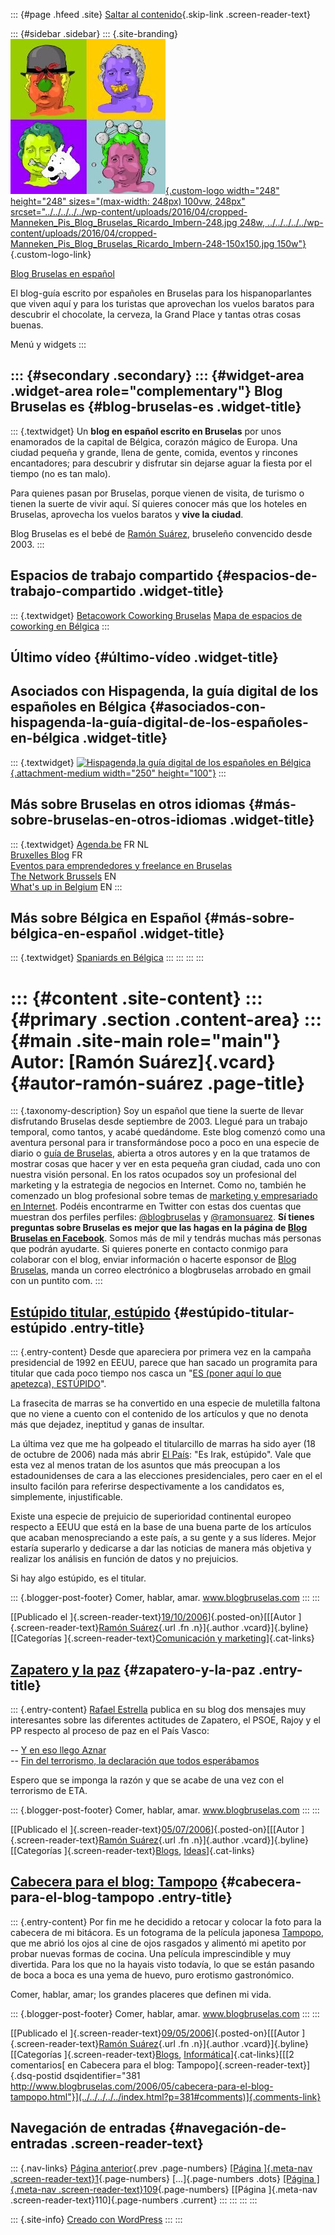 ::: {#page .hfeed .site}
[Saltar al contenido](index.html#content){.skip-link
.screen-reader-text}

::: {#sidebar .sidebar}
::: {.site-branding}
[![](../../../../../wp-content/uploads/2016/04/cropped-Manneken_Pis_Blog_Bruselas_Ricardo_Imbern-248.jpg){.custom-logo
width="248" height="248" sizes="(max-width: 248px) 100vw, 248px"
srcset="../../../../../wp-content/uploads/2016/04/cropped-Manneken_Pis_Blog_Bruselas_Ricardo_Imbern-248.jpg 248w, ../../../../../wp-content/uploads/2016/04/cropped-Manneken_Pis_Blog_Bruselas_Ricardo_Imbern-248-150x150.jpg 150w"}](../../../../../index.html){.custom-logo-link}

[Blog Bruselas en español](../../../../../index.html)

El blog-guía escrito por españoles en Bruselas para los hispanoparlantes
que viven aquí y para los turistas que aprovechan los vuelos baratos
para descubrir el chocolate, la cerveza, la Grand Place y tantas otras
cosas buenas.

Menú y widgets
:::

::: {#secondary .secondary}
::: {#widget-area .widget-area role="complementary"}
Blog Bruselas es {#blog-bruselas-es .widget-title}
----------------

::: {.textwidget}
Un **blog en español escrito en Bruselas** por unos enamorados de la
capital de Bélgica, corazón mágico de Europa. Una ciudad pequeña y
grande, llena de gente, comida, eventos y rincones encantadores; para
descubrir y disfrutar sin dejarse aguar la fiesta por el tiempo (no es
tan malo).

Para quienes pasan por Bruselas, porque vienen de visita, de turismo o
tienen la suerte de vivir aquí. Sí quieres conocer más que los hoteles
en Bruselas, aprovecha los vuelos baratos y **vive la ciudad**.

Blog Bruselas es el bebé de [Ramón Suárez](http://www.ramonsuarez.com),
bruseleño convencido desde 2003.
:::

Espacios de trabajo compartido {#espacios-de-trabajo-compartido .widget-title}
------------------------------

::: {.textwidget}
[Betacowork Coworking Bruselas](http://www.betacowork.com) [Mapa de
espacios de coworking en Bélgica](http://coworkingbelgium.com)
:::

Último vídeo {#último-vídeo .widget-title}
------------

Asociados con Hispagenda, la guía digital de los españoles en Bélgica {#asociados-con-hispagenda-la-guía-digital-de-los-españoles-en-bélgica .widget-title}
---------------------------------------------------------------------

::: {.textwidget}
[![Hispagenda,la guía digital de los españoles en
Bélgica](../../../../../wp-content/uploads/2010/04/Hispagenda-250px.gif "Hispagenda, la guía digital de los españoles en Bélgica"){.attachment-medium
width="250" height="100"}](http://www.hispagenda.com)
:::

Más sobre Bruselas en otros idiomas {#más-sobre-bruselas-en-otros-idiomas .widget-title}
-----------------------------------

::: {.textwidget}
[Agenda.be](http://www.agenda.be) FR NL\
[Bruxelles Blog](http://www.bxlblog.be/) FR\
[Eventos para emprendedores y freelance en
Bruselas](http://www.betacowork.com/events/)\
[The Network
Brussels](http://groups.yahoo.com/group/TheNetworkBrussels/) EN\
[What\'s up in Belgium](http://www.whatsupin.be/) EN
:::

Más sobre Bélgica en Español {#más-sobre-bélgica-en-español .widget-title}
----------------------------

::: {.textwidget}
[Spaniards en Bélgica](http://www.spaniards.es/paises/belgica)
:::
:::
:::
:::

::: {#content .site-content}
::: {#primary .section .content-area}
::: {#main .site-main role="main"}
Autor: [Ramón Suárez]{.vcard} {#autor-ramón-suárez .page-title}
=============================

::: {.taxonomy-description}
Soy un español que tiene la suerte de llevar disfrutando Bruselas desde
septiembre de 2003. Llegué para un trabajo temporal, como tantos, y
acabé quedándome. Este blog comenzó como una aventura personal para ir
transformándose poco a poco en una especie de diario o [guía de
Bruselas](../../../../../index.html), abierta a otros autores y en la
que tratamos de mostrar cosas que hacer y ver en esta pequeña gran
ciudad, cada uno con nuestra visión personal. En los ratos ocupados soy
un profesional del marketing y la estrategia de negocios en Internet.
Como no, también he comenzado un blog profesional sobre temas de
[marketing y empresariado en Internet](http://ramonsuarez.com). Podéis
encontrarme en Twitter con estas dos cuentas que muestran dos perfiles
perfiles: [\@blogbruselas](http://twitter.com/blogbruselas) y
[\@ramonsuarez](http://twitter.com/ramonsuarez). **Sí tienes preguntas
sobre Bruselas es mejor que las hagas en la página de [Blog Bruselas en
Facebook](http://www.facebook.com/blogbruselas)**. Somos más de mil y
tendrás muchas más personas que podrán ayudarte. Si quieres ponerte en
contacto conmigo para colaborar con el blog, enviar información o
hacerte esponsor de [Blog Bruselas](../../../../../index.html), manda un
correo electrónico a blogbruselas arrobado en gmail con un puntito com.
:::

[Estúpido titular, estúpido](../../../../../index.html?p=5) {#estúpido-titular-estúpido .entry-title}
-----------------------------------------------------------

::: {.entry-content}
Desde que apareciera por primera vez en la campaña presidencial de 1992
en EEUU, parece que han sacado un programita para titular que cada poco
tiempo nos casca un "[ES (poner aquí lo que apetezca),
ESTÚPIDO](http://en.wikipedia.org/wiki/It)".

La frasecita de marras se ha convertido en una especie de muletilla
faltona que no viene a cuento con el contenido de los artículos y que no
denota más que dejadez, ineptitud y ganas de insultar.

La última vez que me ha golpeado el titularcillo de marras ha sido ayer
(18 de octubre de 2006) nada más abrir [El País](http://www.elpais.es):
"Es Irak, estúpido". Vale que esta vez al menos tratan de los asuntos
que más preocupan a los estadounidenses de cara a las elecciones
presidenciales, pero caer en el el insulto facilón para referirse
despectivamente a los candidatos es, simplemente, injustificable.

Existe una especie de prejuicio de superioridad continental europeo
respecto a EEUU que está en la base de una buena parte de los artículos
que acaban menospreciando a este país, a su gente y a sus líderes. Mejor
estaría superarlo y dedicarse a dar las noticias de manera más objetiva
y realizar los análisis en función de datos y no prejuicios.

Si hay algo estúpido, es el titular.

::: {.blogger-post-footer}
Comer, hablar, amar. www.blogbruselas.com
:::
:::

[[Publicado el
]{.screen-reader-text}[19/10/2006](../../../../../index.html?p=5)]{.posted-on}[[[Autor
]{.screen-reader-text}[Ramón
Suárez](../../../../2010/04/30/index.html?author=2){.url .fn
.n}]{.author .vcard}]{.byline}[[Categorías
]{.screen-reader-text}[Comunicación y
marketing](../../../../category/comunicacion-y-marketing/index.html)]{.cat-links}

[Zapatero y la paz](../../../../../index.html?p=4) {#zapatero-y-la-paz .entry-title}
--------------------------------------------------

::: {.entry-content}
[Rafael Estrella](http://estrella.lamatriz.org/) publica en su blog dos
mensajes muy interesantes sobre las diferentes actitudes de Zapatero, el
PSOE, Rajoy y el PP respecto al proceso de paz en el País Vasco:

-- [Y en eso llego
Aznar](http://estrella.lamatriz.org/y-en-eso-llego-aznar)\
-- [Fin del terrorismo, la declaración que todos
esperábamos](http://estrella.lamatriz.org/fin-del-terrorismo-la-declaracion-esperada)

Espero que se imponga la razón y que se acabe de una vez con el
terrorismo de ETA.

::: {.blogger-post-footer}
Comer, hablar, amar. www.blogbruselas.com
:::
:::

[[Publicado el
]{.screen-reader-text}[05/07/2006](../../../../../index.html?p=4)]{.posted-on}[[[Autor
]{.screen-reader-text}[Ramón
Suárez](../../../../2010/04/30/index.html?author=2){.url .fn
.n}]{.author .vcard}]{.byline}[[Categorías
]{.screen-reader-text}[Blogs](../../../../category/blogs/index.html),
[Ideas](../../../../category/ideas/index.html)]{.cat-links}

[Cabecera para el blog: Tampopo](../../../../../index.html?p=381) {#cabecera-para-el-blog-tampopo .entry-title}
-----------------------------------------------------------------

::: {.entry-content}
Por fin me he decidido a retocar y colocar la foto para la cabecera de
mi bitácora. Es un fotograma de la película japonesa
[Tampopo](http://www.imdb.com/title/tt0092048/), que me abrió los ojos
al cine de ojos rasgados y alimentó mi apetito por probar nuevas formas
de cocina. Una película imprescindible y muy divertida. Para los que no
la hayais visto todavía, lo que se están pasando de boca a boca es una
yema de huevo, puro erotismo gastronómico.

Comer, hablar, amar; los grandes placeres que definen mi vida.

::: {.blogger-post-footer}
Comer, hablar, amar. www.blogbruselas.com
:::
:::

[[Publicado el
]{.screen-reader-text}[09/05/2006](../../../../../index.html?p=381)]{.posted-on}[[[Autor
]{.screen-reader-text}[Ramón
Suárez](../../../../2010/04/30/index.html?author=2){.url .fn
.n}]{.author .vcard}]{.byline}[[Categorías
]{.screen-reader-text}[Blogs](../../../../category/blogs/index.html),
[Informática](../../../../category/informatica/index.html)]{.cat-links}[[[2
comentarios[ en Cabecera para el blog:
Tampopo]{.screen-reader-text}]{.dsq-postid
dsqidentifier="381 http://www.blogbruselas.com/2006/05/cabecera-para-el-blog-tampopo.html"}](../../../../../index.html?p=381#comments)]{.comments-link}

Navegación de entradas {#navegación-de-entradas .screen-reader-text}
----------------------

::: {.nav-links}
[Página anterior](../109/index.html){.prev .page-numbers} [[Página
]{.meta-nav
.screen-reader-text}1](../../../../2010/04/30/index.html?author=2){.page-numbers}
[...]{.page-numbers .dots} [[Página ]{.meta-nav
.screen-reader-text}109](../109/index.html){.page-numbers} [[Página
]{.meta-nav .screen-reader-text}110]{.page-numbers .current}
:::
:::
:::
:::

::: {.site-info}
[Creado con WordPress](https://es.wordpress.org/)
:::
:::
